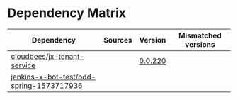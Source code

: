 # Dependency Matrix

Dependency | Sources | Version | Mismatched versions
---------- | ------- | ------- | -------------------
[cloudbees/jx-tenant-service](https://github.com/cloudbees/jx-tenant-service) |  | [0.0.220](https://github.com/cloudbees/jx-tenant-service/releases/tag/v0.0.220) | 
[jenkins-x-bot-test/bdd-spring-1573717936](https://github.com/jenkins-x-bot-test/bdd-spring-1573717936.git) |  | []() | 
